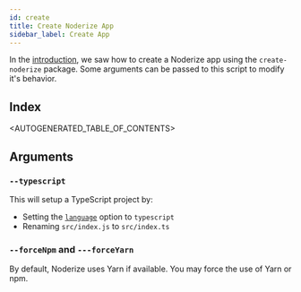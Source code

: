 ```yaml
---
id: create
title: Create Noderize App
sidebar_label: Create App
---
```


In the [introduction](introduction.md), we saw how to create a Noderize app using the `create-noderize` package. Some arguments can be passed to this script to modify it's behavior.

## Index

<AUTOGENERATED_TABLE_OF_CONTENTS>

## Arguments

### `--typescript`

This will setup a TypeScript project by:
* Setting the [`language`](configuration-noderize.md#language) option to `typescript`
* Renaming `src/index.js` to `src/index.ts`

### `--forceNpm` and `---forceYarn`

By default, Noderize uses Yarn if available. You may force the use of Yarn or npm.